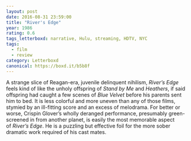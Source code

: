 ```yaml
---
layout: post 
date: 2016-08-31 23:59:00
title: "River's Edge"
year: 1986
rating: 0.6
tags_letterboxd: narrative, Hulu, streaming, HDTV, NYC
tags:
  - film
  - review
category: Letterboxd
canonical: https://boxd.it/b5b8f
---
```


A strange slice of Reagan-era, juvenile delinquent nihilism, <cite>River’s Edge</cite> feels kind of like the unholy offspring of <cite>Stand by Me</cite> and <cite>Heathers</cite>, if said offspring had caught a few scenes of <cite>Blue Velvet</cite> before his parents sent him to bed. It is less colorful and more uneven than any of those films, stymied by an ill-fitting score and an excess of melodrama. For better or worse, Crispin Glover’s wholly deranged performance, presumably green-screened in from another planet, is easily the most memorable aspect of <cite>River’s Edge</cite>. He is a puzzling but effective foil for the more sober dramatic work required of his cast mates.